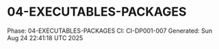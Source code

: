 # 04-EXECUTABLES-PACKAGES
Phase: 04-EXECUTABLES-PACKAGES
CI: CI-DP001-007
Generated: Sun Aug 24 22:41:18 UTC 2025
